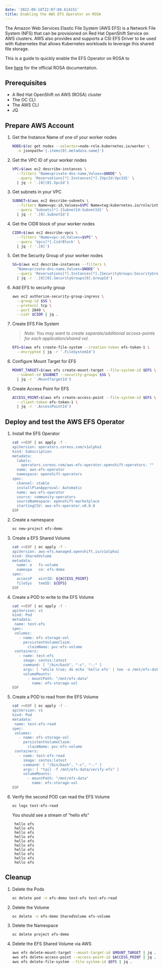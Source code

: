 ```yaml
---
date: '2022-09-14T22:07:08.614151'
title: Enabling the AWS EFS Operator on ROSA
---
```

The Amazon Web Services Elastic File System (AWS EFS) is a Network File System (NFS) that can be provisioned on Red Hat OpenShift Service on AWS clusters. AWS also provides and supports a CSI EFS Driver to be used with Kubernetes that allows Kubernetes workloads to leverage this shared file storage.

This is a guide to quickly enable the EFS Operator on ROSA to

See [here](https://docs.openshift.com/rosa/storage/persistent_storage/osd-persistent-storage-aws.html) for the official ROSA documentation.


## Prerequisites

* A Red Hat OpenShift on AWS (ROSA) cluster
* The OC CLI
* The AWS CLI
* JQ

## Prepare AWS Account

1. Get the Instance Name of one of your worker nodes

   ```bash
   NODE=$(oc get nodes --selector=node-role.kubernetes.io/worker \
     -o jsonpath='{.items[0].metadata.name}')
   ```

1. Get the VPC ID of your worker nodes

   ```bash
   VPC=$(aws ec2 describe-instances \
     --filters "Name=private-dns-name,Values=$NODE" \
     --query 'Reservations[*].Instances[*].{VpcId:VpcId}' \
     | jq -r '.[0][0].VpcId')
   ```

1. Get subnets in your VPC

   ```bash
   SUBNET=$(aws ec2 describe-subnets \
     --filters Name=vpc-id,Values=$VPC Name=tag:kubernetes.io/role/internal-elb,Values='' \
     --query 'Subnets[*].{SubnetId:SubnetId}' \
     | jq -r '.[0].SubnetId')
   ```

1. Get the CIDR block of your worker nodes

   ```bash
   CIDR=$(aws ec2 describe-vpcs \
     --filters "Name=vpc-id,Values=$VPC" \
     --query 'Vpcs[*].CidrBlock' \
     | jq -r '.[0]')
   ```

1. Get the Security Group of your worker nodes

   ```bash
   SG=$(aws ec2 describe-instances --filters \
     "Name=private-dns-name,Values=$NODE" \
     --query 'Reservations[*].Instances[*].{SecurityGroups:SecurityGroups}' \
     | jq -r '.[0][0].SecurityGroups[0].GroupId')
   ```

1. Add EFS to security group

   ```bash
   aws ec2 authorize-security-group-ingress \
     --group-id $SG \
     --protocol tcp \
     --port 2049 \
     --cidr $CIDR | jq .
   ```

1. Create EFS File System

    > *Note: You may want to create separate/additional access-points for each application/shared vol.*


   ```bash
   EFS=$(aws efs create-file-system --creation-token efs-token-1 \
     --encrypted | jq -r '.FileSystemId')
   ```

1. Configure Mount Target for EFS

   ```bash
   MOUNT_TARGET=$(aws efs create-mount-target --file-system-id $EFS \
     --subnet-id $SUBNET --security-groups $SG \
     | jq -r '.MountTargetId')
   ```
1. Create Access Point for EFS

   ```bash
   ACCESS_POINT=$(aws efs create-access-point --file-system-id $EFS \
     --client-token efs-token-1 \
     | jq -r '.AccessPointId')
   ```

## Deploy and test the AWS EFS Operator

1. Install the EFS Operator

   ```bash
   cat <<EOF | oc apply -f -
   apiVersion: operators.coreos.com/v1alpha1
   kind: Subscription
   metadata:
     labels:
       operators.coreos.com/aws-efs-operator.openshift-operators: ""
     name: aws-efs-operator
     namespace: openshift-operators
   spec:
     channel: stable
     installPlanApproval: Automatic
     name: aws-efs-operator
     source: community-operators
     sourceNamespace: openshift-marketplace
     startingCSV: aws-efs-operator.v0.0.8
   EOF
   ```

1. Create a namespace

   ```bash
   oc new-project efs-demo
   ```

1. Create a EFS Shared Volume

   ```bash
   cat <<EOF | oc apply -f -
   apiVersion: aws-efs.managed.openshift.io/v1alpha1
   kind: SharedVolume
   metadata:
     name: e   fs-volume
     namespa   ce: efs-demo
   spec:
     accessP   ointID: ${ACCESS_POINT}
     fileSys   temID: ${EFS}
   EOF
   ```

1. Create a POD to write to the EFS Volume

   ```bash
   cat <<EOF | oc apply -f -
   apiVersion: v1
   kind: Pod
   metadata:
    name: test-efs
   spec:
    volumes:
      - name: efs-storage-vol
        persistentVolumeClaim:
          claimName: pvc-efs-volume
    containers:
      - name: test-efs
        image: centos:latest
        command: [ "/bin/bash", "-c", "--" ]
        args: [ "while true; do echo 'hello efs' | tee -a /mnt/efs-data/verify-efs && sleep 5; done;" ]
        volumeMounts:
          - mountPath: "/mnt/efs-data"
            name: efs-storage-vol
   EOF
   ```

1. Create a POD to read from the EFS Volume

   ```bash
   cat <<EOF | oc apply -f -
   apiVersion: v1
   kind: Pod
   metadata:
    name: test-efs-read
   spec:
    volumes:
      - name: efs-storage-vol
        persistentVolumeClaim:
          claimName: pvc-efs-volume
    containers:
      - name: test-efs-read
        image: centos:latest
        command: [ "/bin/bash", "-c", "--" ]
        args: [ "tail -f /mnt/efs-data/verify-efs" ]
        volumeMounts:
          - mountPath: "/mnt/efs-data"
            name: efs-storage-vol
   EOF
   ```

1. Verify the second POD can read the EFS Volume

   ```bash
   oc logs test-efs-read
   ```

    You should see a stream of "hello efs"

   ```
    hello efs
    hello efs
    hello efs
    hello efs
    hello efs
    hello efs
    hello efs
    hello efs
    hello efs
    hello efs
   ```

## Cleanup

1. Delete the Pods

   ```bash
   oc delete pod -n efs-demo test-efs test-efs-read
   ```

1. Delete the Volume

   ```bash
   oc delete -n efs-demo SharedVolume efs-volume
   ```

1. Delete the Namespace

   ```bash
   oc delete project efs-demo
   ```


1. Delete the EFS Shared Volume via AWS

   ```bash
   aws efs delete-mount-target --mount-target-id $MOUNT_TARGET | jq .
   aws efs delete-access-point --access-point-id $ACCESS_POINT | jq .
   aws efs delete-file-system --file-system-id $EFS | jq .
   ```
